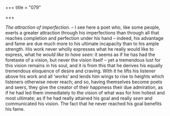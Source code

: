 +++
title = "079"

+++

*The attraction of imperfection.* – I see here a poet who, like some people, exerts a greater attraction through his imperfections than through all that reaches completion and perfection under his hand – indeed, his advantage and fame are due much more to his ultimate incapacity than to his ample strength. His work never wholly expresses what he really would like to express, what he *would like to have seen:* it seems as if he has had the foretaste of a vision, but never the vision itself – yet a tremendous lust for this vision remains in his soul, and it is from this that he derives his equally tremendous eloquence of desire and craving. With it he lifts his listener above his work and all ‘works’ and lends him wings to rise to heights which listeners otherwise never reach; and so, having themselves become poets and seers, they give the creator of their happiness their due admiration, as if he had led them immediately to the vision of what was for him holiest and most ultimate; as if he had really attained his goal and really *seen* and communicated his vision. The fact that he never reached his goal benefits his fame.


